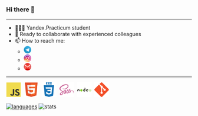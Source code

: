 ### Hi there 👋
---------------

- 👨🏻‍🎓 Yandex.Practicum student
- 🤝 Ready to collaborate with experienced colleagues
- 📫 How to reach me: 
  * <a  href="https://web.telegram.org/k/" target="_blank"> <img src="./img/telegramm.png" alt="Telegram" height = 20></a>
  * <a  href="https://www.instagram.com/akolosof/" target="_blank"> <img src="./img/inst.png" alt="Instagram" height = 20></a>
  * <a  href="mailto:Oldliberty@yandex.ru" target="_blank"> <img src="./img/mail.png" alt="Gmail" height = 20></a>
--------------------------

<div>
  <img src="https://github.com/devicons/devicon/blob/master/icons/javascript/javascript-original.svg" title="JavaScript" alt="JavaScript" width="40" height="40"/>&nbsp;
  <img src="https://github.com/devicons/devicon/blob/master/icons/html5/html5-original.svg" title="HTML5" alt="HTML" width="40" height="40"/>&nbsp;
  <img src="https://github.com/devicons/devicon/blob/master/icons/css3/css3-plain-wordmark.svg"  title="CSS3" alt="CSS" width="40" height="40"/>&nbsp;
  <img src="https://github.com/devicons/devicon/blob/master/icons/sass/sass-original.svg" title="SASS" alt="SASS" width="40" height="40"/>&nbsp;
  <img src="https://github.com/devicons/devicon/blob/master/icons/nodejs/nodejs-original-wordmark.svg" title="NodeJS" alt="NodeJS" width="40" height="40"/>&nbsp;
  <img src="https://github.com/devicons/devicon/blob/master/icons/git/git-original.svg" title="Git" **alt="Git" width="40" height="40"/>
</div>



[![languages](https://github-readme-stats.vercel.app/api/top-langs/?username=AndreiKolosov&bg_color=-45,0e1420,1e2430&count_private=true&border_radius=15&border_color=2e3440&layout=compact&card_width=250&hide_border=true&theme=gotham)](https://github.com/anuraghazra/github-readme-stats)
![stats](https://github-readme-stats.vercel.app/api?username=AndreiKolosov&custom_title=GitHub%20Stats&count_private=true&show_icons=true&bg_color=-45,0e1420,262c38&icon_color=81A1C1&border_radius=15&border_color=2e3440&hide=stars&line_height=24&hide_border=true&theme=gotham)
  
  
  <!--
**AndreiKolosov/AndreiKolosov** is a ✨ _special_ ✨ repository because its `README.md` (this file) appears on your GitHub profile.

Here are some ideas to get you started:

- 🔭 I’m currently working on ...
- 🌱 I’m currently learning ...
- 👯 I’m looking to collaborate on ...
- 🤔 I’m looking for help with ...
- 💬 Ask me about ...
- 📫 How to reach me: ...
- 😄 Pronouns: ...
- ⚡ Fun fact: ...
-->
